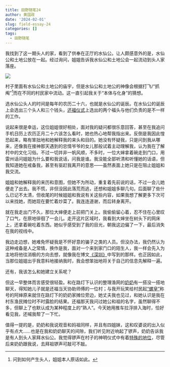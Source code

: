 ```yaml
---
title: 田野随笔24
author: 黄国政
date: '2024-02-01'
slug: field-essay-24
categories: []
tags:
  - 田野随笔
---
```


<!--more-->

我找到了这一期头人的家，看到了供奉在正厅的水仙公。让人颇感意外的是，水仙公和土地公放在一起。经过询问，姐姐告诉我水仙公和土地公会一起流动到头人家落座。

<img src="https://guozheng.rbind.io/images/posts/2024/02/02-01-god.jpg" />

村子里面有水仙公和土地公的庙宇，但是水仙公和土地公的神像会根据打飞/“抓阄”[^zhuajiu]而在不同的村民家中流动。这一直引起我关于“本体与化身”的猜想。
[^zhuajiu]: 问到如何产生头人，姐姐本人原话如此。

选水仙公头人的时间是每年的农历二十六，也就是水仙公的诞辰。在水仙公的诞辰上会选出三个头人和三个钱头，[还福仪式](https://guozheng.rbind.io/posts/2024/01/field-essay-15)上选出的两个福头与他们负责的是不一样的工作。

说起来很是幸运，这位姐姐很好相处，面对我的疑问都很乐意回答，甚至在我追问手机日历上农历正月二十六该怎么看时，她也热心地帮我指出来。反倒是我因此惶恐起来，略有笨拙地和她解释我的来头和目的。她没有怀疑我，只是问到我从哪来，还像我在接神那天遇到的忠情爷爷的女儿那般试着主动理解我，认为我在了解村中的文化习俗。不过一切并非一帆风顺，不多时，一位大婶拿着碗走到门口，用雷州话问姐姐为什么要和我说话，问我是谁。我没能全部听清和听懂她的话语，但我知道她在戒备我，甚至有驱赶我离开的意思——虽然表面上她只是在阻止姐姐和我交流。

姐姐和她解释我的来历和意图，但她不为所动，重复着先前说的话，不过一会儿她便走了出去。我不慌，非但没因此落荒而逃，还想和姐姐多聊几句。后面聊了些什么已记不太清，但收尾的时候姐姐和我说有关这些内容，如果我想了解更多下次可以来找她，而她现在要忙着炒菜了。我连连道谢，而后转身离开。

就在我走出门不久，那位大婶便走上前把门关上。我偷偷留心着，忍不住在心里叹了口气，在原地徘徊了一会儿。走开这片区域时，我看到大婶坐在树头下的网床上，还拿着碗吃着东西。她似乎感受到了我的目光，朝我这边偏了一下，最后消失在我的视线中。

我边走边想，她难免怀疑我是不怀好意的骗子之类的人员。但没办法，我仍然认为这种戒备是人之常情，换作是我，面对一个来到家门口的陌生人，我一样会先入为主地将他往消极的方向去想，就像我在博文[《深圳》](https://guozheng.rbind.io/posts/2023/06/shenzhen/)中写到的那样。也正因如此，当那位姐姐出乎我意料地接纳我时，我会想笨拙地将关于自己的信息先解释一遍。

还有，我该怎么和她建立关系呢？

但这一早整体而言感受很轻盈。和在路灯下认识的整理渔网的[奶奶](https://guozheng.rbind.io/posts/2023/12/field-essay-9/)有一搭没一搭地聊天，得知她儿子就是还福当天协助师傅的一位村；与我开玩笑给村民起[“螺皇”](https://guozheng.rbind.io/posts/2024/01/field-essay-21/)称号的阿婶原来就住在路灯下的奶奶家摊位旁边，她丈夫我也见过，和她认识是我在村东渔民摊位时不时露脸的结果。还福那天我问过她公和祖的名字，虽然聊得不多，但聊上了也默认成为某种程度上的“熟人”。今天她用推车拉浮排入海时，恰好看见我，还喊我帮了一下忙。

值得一提的是，奶奶和我说观音和妈祖同样，并且有四姐妹，这和叹婆说的出入似乎有点大……也是在我和奶奶聊天的间隙，我们听见附近响起了锣声，奶奶告诉我是有人到头人家拜水仙公。我觉得锣声在村子的神明仪式中有着[特殊的地位](https://guozheng.rbind.io/posts/2024/01/field-essay-23/)，尽管后来奶奶跟我说，去拜祖锣声可敲可不敲。